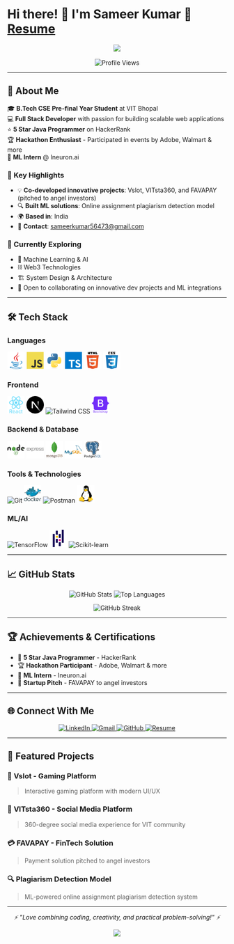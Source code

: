 # Hi there! 👋 I'm Sameer Kumar  📄  [Resume](https://drive.google.com/file/d/1Ec24eyv_5TfkR78Zgd5-y3eNf3nJD5xC/view)




<p align="center">
  <a href="https://github.com/DenverCoder1/readme-typing-svg">
    <img src="https://readme-typing-svg.herokuapp.com?font=Time+New+Roman&color=cyan&size=25&center=true&vCenter=true&width=600&height=100&lines=Web+Developer;5⭐+Java+Programmer+@HackerRank;Hackathon+Enthusiast;Project-Oriented+Coder+%7C+Team+Player">
  </a>
</p>

<p align="center">
  <img src="https://komarev.com/ghpvc/?username=SameerKumar24042004&label=Profile%20views&color=0e75b6&style=flat" alt="Profile Views" />
 
</p>

---

## 🚀 About Me

🎓 **B.Tech CSE Pre-final Year Student** at VIT Bhopal  
💻 **Full Stack Developer** with passion for building scalable web applications  
⭐ **5 Star Java Programmer** on HackerRank  
🏆 **Hackathon Enthusiast** - Participated in events by Adobe, Walmart & more  
🧠 **ML Intern** @ Ineuron.ai  

### 🌟 Key Highlights
- 💡 **Co-developed innovative projects**: Vslot, VITsta360, and FAVAPAY (pitched to angel investors)
- 🔍 **Built ML solutions**: Online assignment plagiarism detection model
- 🌍 **Based in**: India
- 📧 **Contact**: [sameerkumar56473@gmail.com](mailto:sameerkumar56473@gmail.com)

### 🎯 Currently Exploring
- 🤖 Machine Learning & AI
- ⛓️ Web3 Technologies
- 🏗️ System Design & Architecture
- 🔧 Open to collaborating on innovative dev projects and ML integrations

---

## 🛠️ Tech Stack

### **Languages**
<p align="left">
  <img src="https://raw.githubusercontent.com/devicons/devicon/master/icons/java/java-original.svg" alt="Java" width="40" height="40"/>
  <img src="https://raw.githubusercontent.com/devicons/devicon/master/icons/javascript/javascript-original.svg" alt="JavaScript" width="40" height="40"/>
  <img src="https://raw.githubusercontent.com/devicons/devicon/master/icons/python/python-original.svg" alt="Python" width="40" height="40"/>
  <img src="https://raw.githubusercontent.com/devicons/devicon/master/icons/typescript/typescript-original.svg" alt="TypeScript" width="40" height="40"/>
  <img src="https://raw.githubusercontent.com/devicons/devicon/master/icons/html5/html5-original-wordmark.svg" alt="HTML5" width="40" height="40"/>
  <img src="https://raw.githubusercontent.com/devicons/devicon/master/icons/css3/css3-original-wordmark.svg" alt="CSS3" width="40" height="40"/>
</p>

### **Frontend**
<p align="left">
  <img src="https://raw.githubusercontent.com/devicons/devicon/master/icons/react/react-original-wordmark.svg" alt="React" width="40" height="40"/>
  <img src="https://raw.githubusercontent.com/devicons/devicon/master/icons/nextjs/nextjs-original.svg" alt="Next.js" width="40" height="40"/>
  <img src="https://www.vectorlogo.zone/logos/tailwindcss/tailwindcss-icon.svg" alt="Tailwind CSS" width="40" height="40"/>
  <img src="https://raw.githubusercontent.com/devicons/devicon/master/icons/bootstrap/bootstrap-plain-wordmark.svg" alt="Bootstrap" width="40" height="40"/>
</p>

### **Backend & Database**
<p align="left">
  <img src="https://raw.githubusercontent.com/devicons/devicon/master/icons/nodejs/nodejs-original-wordmark.svg" alt="Node.js" width="40" height="40"/>
  <img src="https://raw.githubusercontent.com/devicons/devicon/master/icons/express/express-original-wordmark.svg" alt="Express.js" width="40" height="40"/>
  <img src="https://raw.githubusercontent.com/devicons/devicon/master/icons/mongodb/mongodb-original-wordmark.svg" alt="MongoDB" width="40" height="40"/>
  <img src="https://raw.githubusercontent.com/devicons/devicon/master/icons/mysql/mysql-original-wordmark.svg" alt="MySQL" width="40" height="40"/>
  <img src="https://raw.githubusercontent.com/devicons/devicon/master/icons/postgresql/postgresql-original-wordmark.svg" alt="PostgreSQL" width="40" height="40"/>
</p>

### **Tools & Technologies**
<p align="left">
  <img src="https://www.vectorlogo.zone/logos/git-scm/git-scm-icon.svg" alt="Git" width="40" height="40"/>
  <img src="https://raw.githubusercontent.com/devicons/devicon/master/icons/docker/docker-original-wordmark.svg" alt="Docker" width="40" height="40"/>
  <img src="https://www.vectorlogo.zone/logos/getpostman/getpostman-icon.svg" alt="Postman" width="40" height="40"/>
  <img src="https://raw.githubusercontent.com/devicons/devicon/master/icons/linux/linux-original.svg" alt="Linux" width="40" height="40"/>
</p>

### **ML/AI**
<p align="left">
  <img src="https://www.vectorlogo.zone/logos/tensorflow/tensorflow-icon.svg" alt="TensorFlow" width="40" height="40"/>
  <img src="https://raw.githubusercontent.com/devicons/devicon/2ae2a900d2f041da66e950e4d48052658d850630/icons/pandas/pandas-original.svg" alt="Pandas" width="40" height="40"/>
  <img src="https://upload.wikimedia.org/wikipedia/commons/0/05/Scikit_learn_logo_small.svg" alt="Scikit-learn" width="40" height="40"/>
</p>

---

## 📈 GitHub Stats

<p align="center">
  <img src="https://github-readme-stats.vercel.app/api?username=SameerKumar24042004&show_icons=true&theme=radical&hide_border=true&count_private=true" alt="GitHub Stats" height="180"/>
  <img src="https://github-readme-stats.vercel.app/api/top-langs/?username=SameerKumar24042004&layout=compact&theme=radical&hide_border=true" alt="Top Languages" height="180"/>
</p>

<p align="center">
  <img src="https://github-readme-streak-stats.herokuapp.com/?user=SameerKumar24042004&stroke=ffffff&background=1c1917&ring=00ffff&fire=00ffff&currStreakNum=ffffff&currStreakLabel=00ffff&sideNums=ffffff&sideLabels=ffffff&dates=ffffff&hide_border=true" alt="GitHub Streak"/>
</p>



---

## 🏆 Achievements & Certifications



- 🌟 **5 Star Java Programmer** - HackerRank
- 🏆 **Hackathon Participant** - Adobe, Walmart & more
- 💼 **ML Intern** - Ineuron.ai
- 🚀 **Startup Pitch** - FAVAPAY to angel investors

---

## 🌐 Connect With Me

<p align="center">
  <a href="https://www.linkedin.com/in/sameer-kumar-095749249/" target="_blank">
    <img src="https://img.shields.io/badge/LinkedIn-0077B5?style=for-the-badge&logo=linkedin&logoColor=white" alt="LinkedIn"/>
  </a>
  <a href="mailto:sameerkumar56473@gmail.com" target="_blank">
    <img src="https://img.shields.io/badge/Gmail-D14836?style=for-the-badge&logo=gmail&logoColor=white" alt="Gmail"/>
  </a>
  <a href="https://github.com/SameerKumar24042004" target="_blank">
    <img src="https://img.shields.io/badge/GitHub-100000?style=for-the-badge&logo=github&logoColor=white" alt="GitHub"/>
  </a>
  <a href="https://drive.google.com/file/d/1Ec24eyv_5TfkR78Zgd5-y3eNf3nJD5xC/view" target="_blank">
  <img src="https://img.shields.io/badge/Resume-FF5722?style=for-the-badge&logo=adobeacrobatreader&logoColor=white" alt="Resume"/>
</a>
</p>

---

## 💼 Featured Projects

### 🎰 **Vslot** - Gaming Platform
> Interactive gaming platform with modern UI/UX

### 📸 **VITsta360** - Social Media Platform  
> 360-degree social media experience for VIT community

### 💳 **FAVAPAY** - FinTech Solution
> Payment solution pitched to angel investors

### 🔍 **Plagiarism Detection Model**
> ML-powered online assignment plagiarism detection system

---

<p align="center">
  <i>⚡ "Love combining coding, creativity, and practical problem-solving!" ⚡</i>
</p>

<p align="center">
  <img src="https://capsule-render.vercel.app/api?type=waving&color=gradient&height=100&section=footer"/>
</p>

